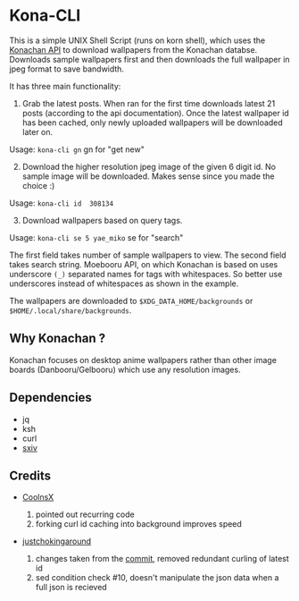 # Kona-CLI

This is a simple UNIX Shell Script (runs on korn shell), which uses the [Konachan API](https://konachan.com/help/api) to download wallpapers from the Konachan databse. Downloads sample wallpapers first and then downloads the full wallpaper in jpeg format to save bandwidth.

It has three main functionality:

1. Grab the latest posts. When ran for the first time downloads latest 21 posts (according to the api documentation). Once the latest wallpaper id has been cached, only newly uploaded wallpapers will be downloaded later on.

Usage: ```kona-cli gn``` gn for "get new"

2. Download the higher resolution jpeg image of the given 6 digit id. No sample image will be downloaded. Makes sense since you made the choice :)

Usage: ```kona-cli id  308134```

3. Download wallpapers based on query tags.

Usage: ```kona-cli se 5 yae_miko``` se for "search"

The first field takes number of sample wallpapers to view. The second field takes search string. Moebooru API, on which Konachan is based on uses underscore `(_)` separated names for tags with whitespaces. So better use underscores instead of whitespaces as shown in the example.

The wallpapers are downloaded to `$XDG_DATA_HOME/backgrounds` or `$HOME/.local/share/backgrounds`.

## Why Konachan ?

Konachan focuses on desktop anime wallpapers rather than other image boards (Danbooru/Gelbooru) which use any resolution images.


## Dependencies

* jq
* ksh
* curl
* [sxiv](https://github.com/bakkeby/sxiv-flexipatch.git)


## Credits

* [CoolnsX](https://github.com/CoolnsX)
    1. pointed out recurring code
    2. forking curl id caching into background improves speed

* [justchokingaround](https://github.com/justchokingaround)
    1. changes taken from the [commit](https://github.com/justchokingaround/kona-cli/commit/0c1ecca0480679fb054cb59d32ea25e6f8fc4a7d), removed redundant curling of latest id
    2. sed condition check #10, doesn't manipulate the json data when a full json is recieved
